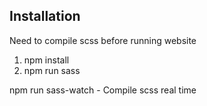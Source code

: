 ## Installation

Need to compile scss before running website

1. npm install
2. npm run sass

npm run sass-watch - Compile scss real time